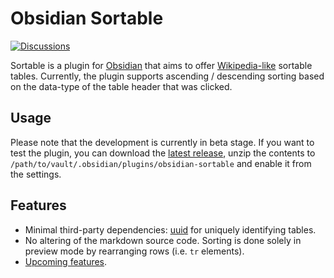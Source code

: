 # Obsidian Sortable

[![Discussions](https://img.shields.io/badge/discussions-welcome-blueviolet)](https://github.com/alexandru-dinu/obsidian-sortable/discussions)

Sortable is a plugin for [Obsidian](https://obsidian.md) that aims to offer [Wikipedia-like](https://en.wikipedia.org/wiki/Help:Sorting#Example) sortable tables. Currently, the plugin supports ascending / descending sorting based on the data-type of the table header that was clicked.

## Usage
Please note that the development is currently in beta stage. If you want to test the plugin, you can download the [latest release](https://github.com/alexandru-dinu/obsidian-sortable/releases), unzip the contents to `/path/to/vault/.obsidian/plugins/obsidian-sortable` and enable it from the settings.

## Features
- Minimal third-party dependencies: [uuid](https://www.npmjs.com/package/uuid) for uniquely identifying tables.
- No altering of the markdown source code. Sorting is done solely in preview mode by rearranging rows (i.e. `tr` elements).
- [Upcoming features](https://github.com/alexandru-dinu/obsidian-sortable/issues?q=is%3Aissue+is%3Aopen+label%3Afeature).
